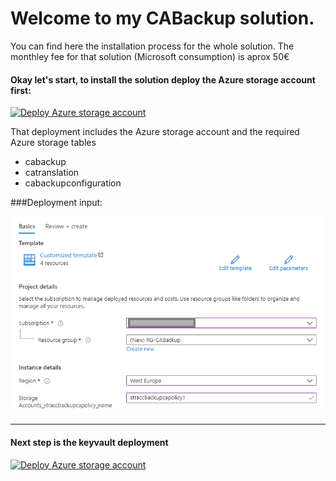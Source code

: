 # Welcome to my CABackup solution.
You can find here the installation process for the whole solution.
The monthley fee for that solution (Microsoft consumption) is aprox 50€

#### Okay let's start, to install the solution deploy the Azure storage account first:

[![Deploy Azure storage account](https://aka.ms/deploytoazurebutton)](https://portal.azure.com/#create/Microsoft.Template/uri/https%3A%2F%2Fraw.githubusercontent.com%2FLagler-Gruener%2FSol-CABackupDeploy%2Fmain%2FStorageAccount%2Fdeploystorageaccount.json)

That deployment includes the Azure storage account and the required Azure storage tables
* cabackup
* catranslation
* cabackupconfiguration

###Deployment input:

![Deplyoment](./StorageAccount/images/storagedeployment.png)

<hr/>

#### Next step is the keyvault deployment

[![Deploy Azure storage account](https://aka.ms/deploytoazurebutton)](https://portal.azure.com/#create/Microsoft.Template/uri/https%3A%2F%2Fraw.githubusercontent.com%2FLagler-Gruener%2FSol-CABackupDeploy%2Fmain%2FStorageAccount%2Fdeploystorageaccount.json)